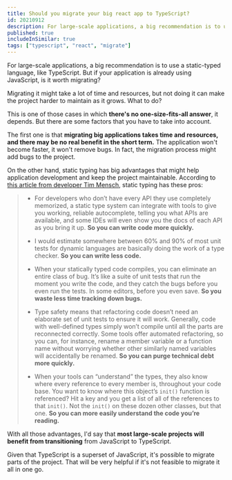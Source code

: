 ```yaml
---
title: Should you migrate your big react app to TypeScript?
id: 20210912
description: For large-scale applications, a big recommendation is to use a static-typed language, like TypeScript. But if your application is already using JavaScript, is it worth migrating?
published: true
includeInSimilar: true
tags: ["typescript", "react", "migrate"]
---
```

For large-scale applications, a big recommendation is to use a static-typed language, like TypeScript. But if your application is already using JavaScript, is it worth migrating?

Migrating it might take a lot of time and resources, but not doing it can make the project harder to maintain as it grows. What to do?

This is one of those cases in which **there's no one-size-fits-all answer**, it depends. But there are some factors that you have to take into account.

The first one is that **migrating big applications takes time and resources, and there may be no real benefit in the short term.** The application won't become faster, it won't remove bugs. In fact, the migration process might add bugs to the project.

On the other hand, static typing has big advantages that might help application development and keep the project maintainable. According to [this article from developer Tim Mensch](https://realmensch.org/2017/01/03/static-types-considered-helpful/), static typing has these pros:

> * For developers who don’t have every API they use completely memorized, a static type system can integrate with tools to give you working, reliable autocomplete, telling you what APIs are available, and some IDEs will even show you the docs of each API as you bring it up. **So you can write code more quickly.**
>
> * I would estimate somewhere between 60% and 90% of most unit tests for dynamic languages are basically doing the work of a type checker. **So you can write less code.**
>
> * When your statically typed code compiles, you can eliminate an entire class of bug. It’s like a suite of unit tests that run the moment you write the code, and they catch the bugs before you even run the tests. In some editors, before you even save. **So you waste less time tracking down bugs.**
>
> * Type safety means that refactoring code doesn’t need an elaborate set of unit tests to ensure it will work. Generally, code with well-defined types simply won’t compile until all the parts are reconnected correctly. Some tools offer automated refactoring, so you can, for instance, rename a member variable or a function name without worrying whether other similarly named variables will accidentally be renamed. **So you can purge technical debt more quickly.**
>
> * When your tools can “understand” the types, they also know where every reference to every member is, throughout your code base. You want to know where this object’s `init()` function is referenced? Hit a key and you get a list of all of the references to that `init()`. Not the `init()` on these dozen other classes, but that one. **So you can more easily understand the code you’re reading.**

With all those advantages, I'd say that **most large-scale projects will benefit from transitioning** from JavaScript to TypeScript.

Given that TypeScript is a superset of JavaScript, it's possible to migrate parts of the project. That will be very helpful if it's not feasible to migrate it all in one go.